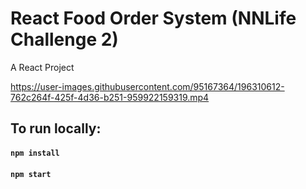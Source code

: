 # React Food Order System (NNLife Challenge 2)

A React Project



https://user-images.githubusercontent.com/95167364/196310612-762c264f-425f-4d36-b251-959922159319.mp4


## To run locally:

#### `npm install`
#### `npm start`
